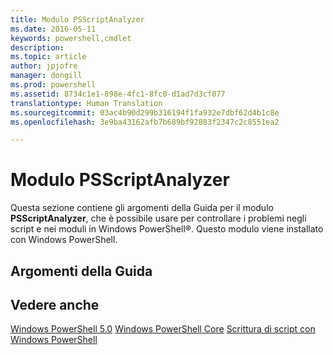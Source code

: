 ```yaml
---
title: Modulo PSScriptAnalyzer
ms.date: 2016-05-11
keywords: powershell,cmdlet
description: 
ms.topic: article
author: jpjofre
manager: dongill
ms.prod: powershell
ms.assetid: 8734c1e1-898e-4fc1-8fc0-d1ad7d3cf077
translationtype: Human Translation
ms.sourcegitcommit: 03ac4b90d299b316194f1fa932e7dbf62d4b1c8e
ms.openlocfilehash: 3e9ba43162afb7b689bf92883f2347c2c8551ea2

---
```


# Modulo PSScriptAnalyzer
Questa sezione contiene gli argomenti della Guida per il modulo **PSScriptAnalyzer**, che è possibile usare per controllare i problemi negli script e nei moduli in Windows PowerShell®. Questo modulo viene installato con Windows PowerShell.

## Argomenti della Guida

## Vedere anche
[Windows PowerShell 5.0](Windows-PowerShell-5.0.md)
[Windows PowerShell Core](https://technet.microsoft.com/en-us/library/4b75f1e4-f327-48f3-92ab-bf5435094d41)
[Scrittura di script con Windows PowerShell](../../getting-started/fundamental/Scripting-with-Windows-PowerShell.md)




<!--HONumber=Aug16_HO3-->


